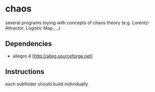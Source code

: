 chaos
=====

several programs toying with concepts of chaos theory (e.g. Lorentz-Attractor, Logistic Map, ...)

Dependencies
------------
 * allegro 4 [http://alleg.sourceforge.net]
 
Instructions
------------
  each subfolder should build individually
  

